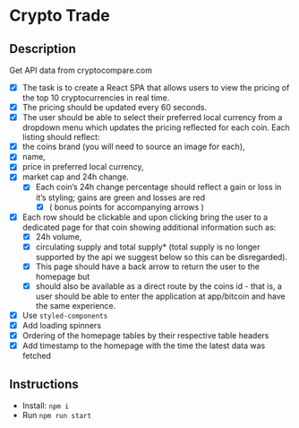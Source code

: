 # Crypto Trade

## Description

Get API data from cryptocompare.com

- [x] The task is to create a React SPA that allows users to view the pricing of the top 10 cryptocurrencies in real time. 
- [x] The pricing should be updated every 60 seconds.
- [x] The user should be able to select their preferred local currency from a dropdown menu which updates the pricing reflected for each coin.
Each listing should reflect:
- [x] the coins brand (you will need to source an image for each), 
- [x] name, 
- [x] price in preferred local currency, 
- [x] market cap and 24h change. 
  - [x] Each coin’s 24h change percentage should reflect a gain or loss in it’s styling; gains are green and losses are red 
    - [x] ( bonus points for accompanying arrows )
- [x] Each row should be clickable and upon clicking bring the user to a dedicated page for that coin showing additional information such as:
  - [x] 24h volume, 
  - [x] circulating supply and total supply* (total supply is no longer supported by the api we suggest below so this can be disregarded). 
  - [x] This page should have a back arrow to return the user to the homepage but
  - [x] should also be available as a direct route by the coins id - that is, a user should be able to enter the application at app/bitcoin and have the same experience.
- [x] Use `styled-components`
- [x] Add loading spinners
- [x] Ordering of the homepage tables by their respective table headers
- [x] Add timestamp to the homepage with the time the latest data was fetched

## Instructions

 - Install: `npm i`
 - Run `npm run start`